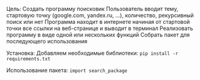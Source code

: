 Цель:
Создать программу поисковик Пользователь вводит тему, стартовую точку (google.com, yandex.ru, ...),
количество, рекурсивный поиск или нет
Программа находит в интернете начиная от стартовой точки все ссылки
на веб-странице и выводит в терминал
Реализовать программу в виде одной или нескольких функций
Собрать пакет для последующего использования

Установка:
Добавляем необходимые библиотеки:
    `pip install -r requirements.txt`
    
Использование пакета:
    `import search_package`
